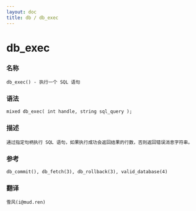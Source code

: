 ```yaml
---
layout: doc
title: db / db_exec
---
```

# db_exec

### 名称

    db_exec() - 执行一个 SQL 语句

### 语法

    mixed db_exec( int handle, string sql_query );

### 描述

    通过指定句柄执行 SQL 语句，如果执行成功会返回结果的行数，否则返回错误消息字符串。

### 参考

    db_commit(), db_fetch(3), db_rollback(3), valid_database(4)

### 翻译 ###

    雪风(i@mud.ren)
